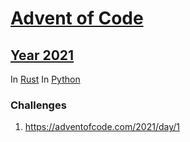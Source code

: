 # [Advent of Code](https://adventofcode.com/)

## [Year 2021](https://adventofcode.com/2021)

In [Rust](https://github.com/matt2ology/advent-of-code-y2021-rust)
In [Python](https://github.com/matt2ology/advent-of-code-y2021-python)

### Challenges

1. https://adventofcode.com/2021/day/1
